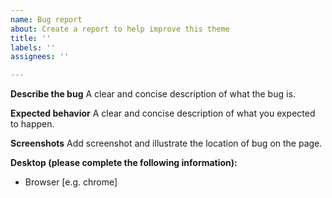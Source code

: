 ```yaml
---
name: Bug report
about: Create a report to help improve this theme
title: ''
labels: ''
assignees: ''

---
```


**Describe the bug**
A clear and concise description of what the bug is.

**Expected behavior**
A clear and concise description of what you expected to happen.

**Screenshots**
Add screenshot and illustrate the location of bug on the page.

**Desktop (please complete the following information):**
 - Browser [e.g. chrome]

